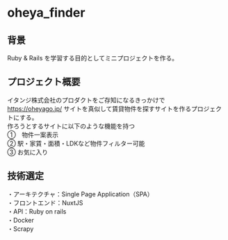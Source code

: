 # oheya_finder

## 背景

Ruby & Rails を学習する目的としてミニプロジェクトを作る。


## プロジェクト概要

イタンジ株式会社のプロダクトをご存知になるきっかけで  
https://oheyago.jp/ サイトを真似して賃貸物件を探すサイトを作るプロジェクトにする。  
作ろうとするサイトに以下のような機能を持つ  
①　物件一案表示  
② 駅・家賃・面積・LDKなど物件フィルター可能  
③ お気に入り  

## 技術選定 

・アーキテクチャ：Single Page Application（SPA）  
・フロントエンド：NuxtJS  
・API：Ruby on rails  
・Docker  
・Scrapy  
